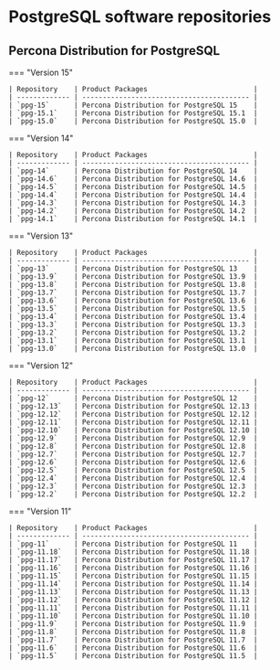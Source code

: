 # PostgreSQL software repositories

## Percona Distribution for PostgreSQL

=== "Version 15"
    
    | Repository    | Product Packages                          |
    | ------------- | ----------------------------------------- |
    | `ppg-15`      | Percona Distribution for PostgreSQL 15    |
    | `ppg-15.1`    | Percona Distribution for PostgreSQL 15.1  |
    | `ppg-15.0`    | Percona Distribution for PostgreSQL 15.0  |

=== "Version 14"
    
    | Repository    | Product Packages                          |
    | ------------- | ----------------------------------------- |
    | `ppg-14`      | Percona Distribution for PostgreSQL 14    |
    | `ppg-14.6`    | Percona Distribution for PostgreSQL 14.6  |
    | `ppg-14.5`    | Percona Distribution for PostgreSQL 14.5  |
    | `ppg-14.4`    | Percona Distribution for PostgreSQL 14.4  |
    | `ppg-14.3`    | Percona Distribution for PostgreSQL 14.3  |
    | `ppg-14.2`    | Percona Distribution for PostgreSQL 14.2  |
    | `ppg-14.1`    | Percona Distribution for PostgreSQL 14.1  |

=== "Version 13"

    | Repository    | Product Packages                          |
    | ------------- | ----------------------------------------- |
    | `ppg-13`      | Percona Distribution for PostgreSQL 13    |
    | `ppg-13.9`    | Percona Distribution for PostgreSQL 13.9  |
    | `ppg-13.8`    | Percona Distribution for PostgreSQL 13.8  |
    | `ppg-13.7`    | Percona Distribution for PostgreSQL 13.7  |
    | `ppg-13.6`    | Percona Distribution for PostgreSQL 13.6  |
    | `ppg-13.5`    | Percona Distribution for PostgreSQL 13.5  |
    | `ppg-13.4`    | Percona Distribution for PostgreSQL 13.4  |
    | `ppg-13.3`    | Percona Distribution for PostgreSQL 13.3  |
    | `ppg-13.2`    | Percona Distribution for PostgreSQL 13.2  |
    | `ppg-13.1`    | Percona Distribution for PostgreSQL 13.1  |
    | `ppg-13.0`    | Percona Distribution for PostgreSQL 13.0  |

=== "Version 12"
    
    | Repository    | Product Packages                          |
    | ------------- | ----------------------------------------- |
    | `ppg-12`      | Percona Distribution for PostgreSQL 12    |
    | `ppg-12.13`   | Percona Distribution for PostgreSQL 12.13 |
    | `ppg-12.12`   | Percona Distribution for PostgreSQL 12.12 |
    | `ppg-12.11`   | Percona Distribution for PostgreSQL 12.11 |
    | `ppg-12.10`   | Percona Distribution for PostgreSQL 12.10 |
    | `ppg-12.9`    | Percona Distribution for PostgreSQL 12.9  |
    | `ppg-12.8`    | Percona Distribution for PostgreSQL 12.8  |
    | `ppg-12.7`    | Percona Distribution for PostgreSQL 12.7  |
    | `ppg-12.6`    | Percona Distribution for PostgreSQL 12.6  |
    | `ppg-12.5`    | Percona Distribution for PostgreSQL 12.5  |
    | `ppg-12.4`    | Percona Distribution for PostgreSQL 12.4  |
    | `ppg-12.3`    | Percona Distribution for PostgreSQL 12.3  |
    | `ppg-12.2`    | Percona Distribution for PostgreSQL 12.2  |

=== "Version 11"

    | Repository    | Product Packages                          |
    | ------------- | ----------------------------------------- |
    | `ppg-11`      | Percona Distribution for PostgreSQL 11    |
    | `ppg-11.18`   | Percona Distribution for PostgreSQL 11.18 |
    | `ppg-11.17`   | Percona Distribution for PostgreSQL 11.17 |
    | `ppg-11.16`   | Percona Distribution for PostgreSQL 11.16 |
    | `ppg-11.15`   | Percona Distribution for PostgreSQL 11.15 |
    | `ppg-11.14`   | Percona Distribution for PostgreSQL 11.14 |
    | `ppg-11.13`   | Percona Distribution for PostgreSQL 11.13 |
    | `ppg-11.12`   | Percona Distribution for PostgreSQL 11.12 |
    | `ppg-11.11`   | Percona Distribution for PostgreSQL 11.11 |
    | `ppg-11.10`   | Percona Distribution for PostgreSQL 11.10 |
    | `ppg-11.9`    | Percona Distribution for PostgreSQL 11.9  |
    | `ppg-11.8`    | Percona Distribution for PostgreSQL 11.8  |
    | `ppg-11.7`    | Percona Distribution for PostgreSQL 11.7  |
    | `ppg-11.6`    | Percona Distribution for PostgreSQL 11.6  |
    | `ppg-11.5`    | Percona Distribution for PostgreSQL 11.5  |
    